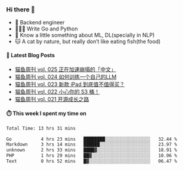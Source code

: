 ### Hi there 👋

- 🔧 Backend engineer
- 👨🏻‍💻 Write Go and Python
- 🔭 Know a little something about ML, DL(specially in NLP)
- 🐱 A cat by nature, but really don’t like eating fish(the food)

#### 📖 Latest Blog Posts
<!-- BLOG-POST-LIST:START -->
- [猫鱼周刊 vol. 025 正在加速崩塌的「中文」](https://ameow.xyz/archives/weekly-025)
- [猫鱼周刊 vol. 024 如何训练一个自己的LLM](https://ameow.xyz/archives/weekly-024)
- [猫鱼周刊 vol. 023 新款 iPad 到底值不值得买？](https://ameow.xyz/archives/weekly-023)
- [猫鱼周刊 vol. 022 小心你的 S3 桶！](https://ameow.xyz/archives/weekly-022)
- [猫鱼周刊 vol. 021 开源成长之路](https://ameow.xyz/archives/weekly-021)
<!-- BLOG-POST-LIST:END -->

#### ⏱️ This week I spent my time on
<!--START_SECTION:waka-->

```txt
Total Time: 13 hrs 31 mins

Go           4 hrs 23 mins   ████████░░░░░░░░░░░░░░░░░   32.44 %
Markdown     3 hrs 14 mins   ██████░░░░░░░░░░░░░░░░░░░   23.97 %
unknown      2 hrs 33 mins   ████▓░░░░░░░░░░░░░░░░░░░░   18.91 %
PHP          1 hrs 29 mins   ██▓░░░░░░░░░░░░░░░░░░░░░░   10.96 %
Text         0 hrs 52 mins   █▓░░░░░░░░░░░░░░░░░░░░░░░   06.47 %
```

<!--END_SECTION:waka-->

<!--
**LeslieLeung/LeslieLeung** is a ✨ _special_ ✨ repository because its `README.md` (this file) appears on your GitHub profile.

Here are some ideas to get you started:

- 🔭 I’m currently working on ...
- 🌱 I’m currently learning ...
- 👯 I’m looking to collaborate on ...
- 🤔 I’m looking for help with ...
- 💬 Ask me about ...
- 📫 How to reach me: ...
- 😄 Pronouns: ...
- ⚡ Fun fact: ...
-->

